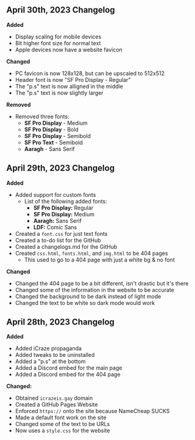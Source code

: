 ## April 30th, 2023 Changelog
**Added**
- Display scaling for mobile devices
- Bit higher font size for normal text
- Apple devices now have a website favicon

**Changed**
- PC favicon is now 128x128, but can be upscaled to 512x512
- Header font is now "SF Pro Display - Regular"
- The "p.s" text is now alligned in the middle
- The "p.s" text is now slightly larger

**Removed**
- Removed three fonts:
  - **SF Pro Display** - Medium
  - **SF Pro Display** - Bold
  - **SF Pro Display** - Semibold
  - **SF Pro Text** - Semibold
  - **Aaragh** - Sans Serif

## April 29th, 2023 Changelog
**Added**
- Added support for custom fonts
  - List of the following added fonts:
    - **SF Pro Display:** Regular
    - **SF Pro Display:** Medium
    - **Aaragh:** Sans Serif
    - **LDF:** Comic Sans
- Created a `font.css` for just text fonts
- Created a to-do list for the GitHub
- Created a changelogs.md for the GitHub
- Created `css.html`, `fonts.html`, and `img.html` to be 404 pages
  - This used to go to a 404 page with just a white bg & no font

**Changed**
- Changed the 404 page to be a bit different, isn't drastic but it's there
- Changed some of the information in the website to be accurate
- Changed the background to be dark instead of light mode
- Changed the text to be white so dark mode would work

## April 28th, 2023 Changelog
**Added**
- Added iCraze propaganda
- Added tweaks to be uninstalled
- Added a "p.s" at the bottom
- Added a Discord embed for the main page
- Added a Discord embed for the 404 page

**Changed:**
- Obtained `icrazeis.gay` domain
- Created a GitHub Pages Website
- Enforced `https://` onto the site because NameCheap SUCKS
- Made a default font work on the site
- Changed some of the text to be URLs
- Now uses a `style.css` for the website
